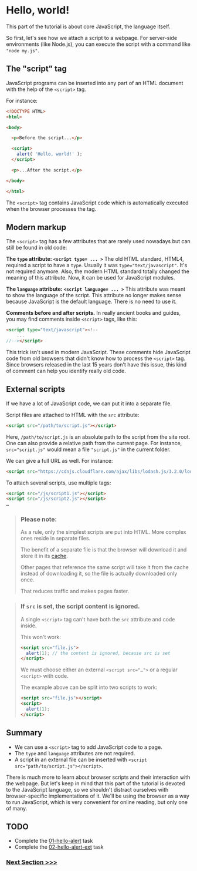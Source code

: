 # Hello, world!

This part of the tutorial is about core JavaScript, the language itself.

So first, let's see how we attach a script to a webpage. For server-side environments (like Node.js), you can execute the script with a command like `"node my.js"`.


## The "script" tag

JavaScript programs can be inserted into any part of an HTML document with the help of the `<script>` tag.

For instance:

```html
<!DOCTYPE HTML>
<html>

<body>

  <p>Before the script...</p>

  <script>
    alert( 'Hello, world!' );
  </script>

  <p>...After the script.</p>

</body>

</html>
```

The `<script>` tag contains JavaScript code which is automatically executed when the browser processes the tag.


## Modern markup

The `<script>` tag has a few attributes that are rarely used nowadays but can still be found in old code:

**The `type` attribute: `<script type= ... >`**
The old HTML standard, HTML4, required a script to have a `type`.
Usually it was `type="text/javascript"`.
It's not required anymore.
Also, the modern HTML standard totally changed the meaning of this attribute.
Now, it can be used for JavaScript modules.

**The `language` attribute: `<script language= ... >`**
This attribute was meant to show the language of the script.
This attribute no longer makes sense because JavaScript is the default language.
There is no need to use it.

**Comments before and after scripts.**
In really ancient books and guides, you may find comments inside `<script>` tags, like this:

```html
<script type="text/javascript"><!--
    ...
//--></script>
```

This trick isn't used in modern JavaScript.
These comments hide JavaScript code from old browsers that didn't know how to process the `<script>` tag.
Since browsers released in the last 15 years don't have this issue, this kind of comment can help you identify really old code.


## External scripts

If we have a lot of JavaScript code, we can put it into a separate file.

Script files are attached to HTML with the `src` attribute:

```html
<script src="/path/to/script.js"></script>
```

Here, `/path/to/script.js` is an absolute path to the script from the site root.
One can also provide a relative path from the current page.
For instance, `src="script.js"` would mean a file `"script.js"` in the current folder.

We can give a full URL as well. For instance:

```html
<script src="https://cdnjs.cloudflare.com/ajax/libs/lodash.js/3.2.0/lodash.js"></script>
```

To attach several scripts, use multiple tags:

```html
<script src="/js/script1.js"></script>
<script src="/js/script2.js"></script>
…
```

####
> ### Please note:
> As a rule, only the simplest scripts are put into HTML. More complex ones reside in separate files.
> 
> The benefit of a separate file is that the browser will download it and store it in its [cache](https://en.wikipedia.org/wiki/Web_cache).
> 
> Other pages that reference the same script will take it from the cache instead of downloading it, so the file is actually downloaded only once.
> 
> That reduces traffic and makes pages faster.

####
> ### If `src` is set, the script content is ignored.
> A single `<script>` tag can't have both the `src` attribute and code inside.
> 
> This won't work:
> ```html
> <script src="file.js">
>   alert(1); // the content is ignored, because src is set
> </script>
> ```
> 
> We must choose either an external `<script src="…">` or a regular `<script>` with code.
> 
> The example above can be split into two scripts to work:
> ```html
> <script src="file.js"></script>
> <script> 
>   alert(1); 
> </script>
> ```


## Summary

- We can use a `<script>` tag to add JavaScript code to a page.
- The `type` and `language` attributes are not required.
- A script in an external file can be inserted with `<script src="path/to/script.js"></script>`.


There is much more to learn about browser scripts and their interaction with the webpage. But let's keep in mind that this part of the tutorial is devoted to the JavaScript language, so we shouldn't distract ourselves with browser-specific implementations of it. We'll be using the browser as a way to run JavaScript, which is very convenient for online reading, but only one of many.

## TODO
* Complete the [01-hello-alert](01-hello-alert) task
* Complete the [02-hello-alert-ext](02-hello-alert-ext) task

### [Next Section >>>](../02-structure)